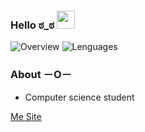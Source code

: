 ### Hello ಠ_ಠ <img src="https://github.com/TheDudeThatCode/TheDudeThatCode/blob/master/Assets/Hi.gif" width="29px">

![Overview](https://github.com/vineboneto/stats/blob/master/generated/overview.svg) 
![Lenguages](https://github.com/vineboneto/stats/blob/master/generated/languages.svg) 

### About －O－ 

 - Computer science student

<a href="https://vineboneto-demo-2.vercel.app/">Me Site
</a>


<!-- <a href="https://br.linkedin.com/in/vinicius-gazolla-boneto-6b0a02170"> <img src="https://img.shields.io/badge/LinkedIn-0077B5?style=flat&logo=linkedin&logoColor=white" />
</a> -->



[comment]: # (https://javascript.plainenglish.io/how-to-make-custom-language-badges-for-your-profile-using-shields-io-d2aeaf016b6b)

